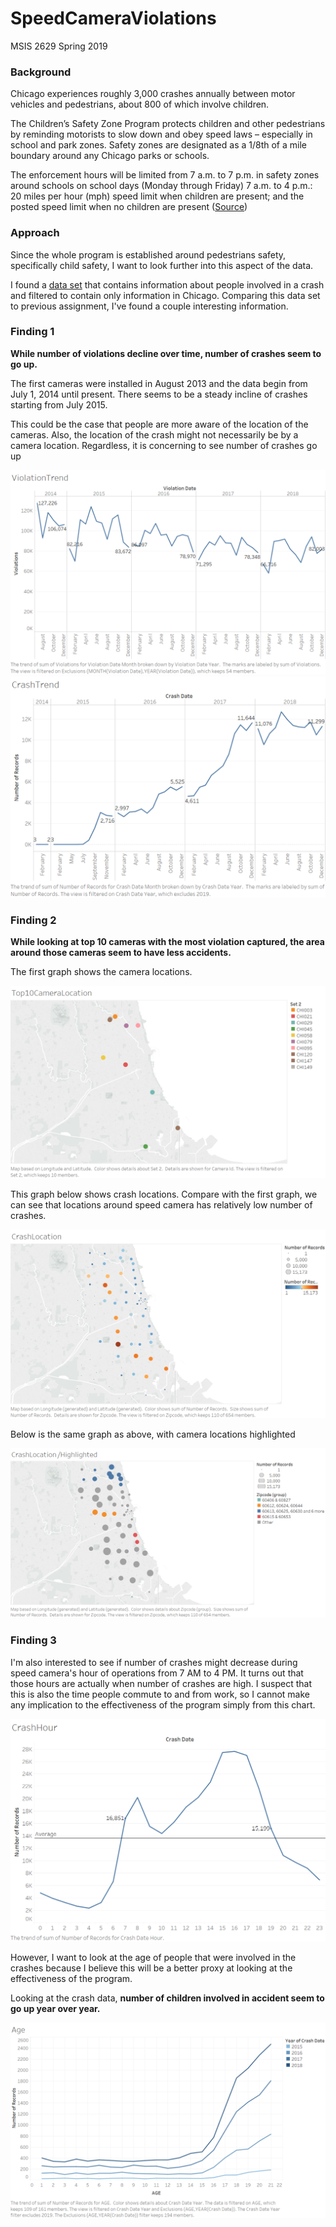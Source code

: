 # SpeedCameraViolations
MSIS 2629 Spring 2019

### Background
Chicago experiences roughly 3,000 crashes annually between motor vehicles and pedestrians, about 800 of which involve children.

The Children’s Safety Zone Program protects children and other pedestrians by reminding motorists to slow down and obey speed laws – especially in school and park zones. Safety zones are designated as a 1/8th of a mile boundary around any Chicago parks or schools.

The enforcement hours will be limited from 7 a.m. to 7 p.m. in safety zones around schools on school days (Monday through Friday)
7 a.m. to 4 p.m.: 20 miles per hour (mph) speed limit when children are present; and the posted speed limit when no children are present ([Source](https://www.chicago.gov/city/en/depts/cdot/supp_info/children_s_safetyzoneporgramautomaticspeedenforcement.html))

### Approach
Since the whole program is established around pedestrians safety, specifically child safety, I want to look further into this aspect of  the data. 

I found a [data set](https://data.cityofchicago.org/Transportation/Traffic-Crashes-People/u6pd-qa9d) that contains information about people involved in a crash and filtered to contain only information in Chicago. Comparing this data set to previous assignment, I've found a couple interesting information.

### Finding 1

**While number of violations decline over time, number of crashes seem to go up.**

The first cameras were installed in August 2013 and the data begin from July 1, 2014 until present. There seems to be a steady incline of crashes starting from July 2015.

This could be the case that people are more aware of the location of the cameras. Also, the location of the crash might not necessarily be by a camera location. Regardless, it is concerning to see number of crashes go up


![](https://github.com/82817/SpeedCameraViolations/blob/master/Images/IMG1.png?raw=true)
![](https://github.com/82817/SpeedCameraViolations/blob/master/Images/IMG2.png?raw=true)

### Finding 2

**While looking at top 10 cameras with the most violation captured, the area around those cameras seem to have less accidents.**

The first graph shows the camera locations.

![](https://github.com/82817/SpeedCameraViolations/blob/master/Images/IMG3.png?raw=true)

This graph below shows crash locations. Compare with the first graph, we can see that locations around speed camera has relatively low number of crashes.

![](https://github.com/82817/SpeedCameraViolations/blob/master/Images/IMG5.png?raw=true)

Below is the same graph as above, with camera locations highlighted

![](https://github.com/82817/SpeedCameraViolations/blob/master/Images/IMG4.png?raw=true)

### Finding 3

I'm also interested to see if number of crashes might decrease during speed camera's hour of operations from 7 AM to 4 PM. It turns out that those hours are actually when number of crashes are high. I suspect that this is also the time people commute to and from work, so I cannot make any implication to the effectiveness of the program simply from this chart. 

![](https://github.com/82817/SpeedCameraViolations/blob/master/Images/IMG6.png?raw=true)

However, I want to look at the age of people that were involved in the crashes because I believe this will be a better proxy at looking at the effectiveness of the program.

Looking at the crash data, **number of children involved in accident seem to go up year over year.** 

![](https://github.com/82817/SpeedCameraViolations/blob/master/Images/IMG7.png?raw=true)



